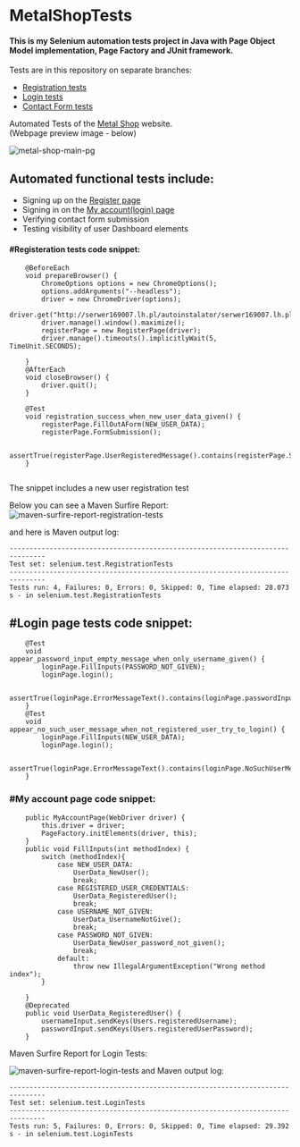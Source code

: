 # MetalShopTests
#### This is my Selenium automation tests project in Java with Page Object Model implementation, Page Factory and JUnit framework.

Tests are in this repository on separate branches:
- [Registration tests](https://github.com/wlodarczakm/MetalShopTests/tree/feature-registration-tests "feature-registration-tests")
- [Login tests](https://github.com/wlodarczakm/MetalShopTests/tree/feature-login-tests "feature-login-tests")
- [Contact Form tests](https://github.com/wlodarczakm/MetalShopTests/tree/feature-contact-form-tests "feature-contact-form-tests")

Automated Tests of the [Metal Shop](http://serwer169007.lh.pl/autoinstalator/serwer169007.lh.pl/wordpress10772/ "Softie's Metal Shop Homepage") website.  
(Webpage preview image - below)

![metal-shop-main-pg](https://user-images.githubusercontent.com/120977639/229567796-15e8d500-ab8f-4ec8-8974-f92fc62c31bb.png)

## Automated functional tests include:
- Signing up on the [Register page](#register-page-tests-code-snippet)
- Signing in on the [My account(login) page](#login-page-tests-code-snippet)
- Verifying contact form submission
- Testing visibility of user Dashboard elements

#### #Registeration tests code snippet:
```
    @BeforeEach
    void prepareBrowser() {
        ChromeOptions options = new ChromeOptions();
        options.addArguments("--headless");
        driver = new ChromeDriver(options);
        driver.get("http://serwer169007.lh.pl/autoinstalator/serwer169007.lh.pl/wordpress10772/register/");
        driver.manage().window().maximize();
        registerPage = new RegisterPage(driver);
        driver.manage().timeouts().implicitlyWait(5, TimeUnit.SECONDS);

    }
    @AfterEach
    void closeBrowser() {
        driver.quit();
    }

    @Test
    void registration_success_when_new_user_data_given() {
        registerPage.FillOutAForm(NEW_USER_DATA);
        registerPage.FormSubmission();

        assertTrue(registerPage.UserRegisteredMessage().contains(registerPage.ShouldDisplayText_RegistrationSuccess));
    }
    
```
The snippet includes a new user registration test

Below you can see a Maven Surfire Report:
![maven-surfire-report-registration-tests](https://user-images.githubusercontent.com/120977639/229592446-3b04929b-9ecd-45a4-b62c-678f0dd27b7d.png)

and here is Maven output log:
```
-------------------------------------------------------------------------------
Test set: selenium.test.RegistrationTests
-------------------------------------------------------------------------------
Tests run: 4, Failures: 0, Errors: 0, Skipped: 0, Time elapsed: 28.073 s - in selenium.test.RegistrationTests
```

## #Login page tests code snippet:
```
    @Test
    void appear_password_input_empty_message_when_only_username_given() {
        loginPage.FillInputs(PASSWORD_NOT_GIVEN);
        loginPage.login();

        assertTrue(loginPage.ErrorMessageText().contains(loginPage.passwordInputIsEmptyMessage()));
    }
    @Test
    void appear_no_such_user_message_when_not_registered_user_try_to_login() {
        loginPage.FillInputs(NEW_USER_DATA);
        loginPage.login();

        assertTrue(loginPage.ErrorMessageText().contains(loginPage.NoSuchUserMessage()));
    }
```
### #My account page code snippet:
```
    public MyAccountPage(WebDriver driver) {
        this.driver = driver;
        PageFactory.initElements(driver, this);
    }
    public void FillInputs(int methodIndex) {
        switch (methodIndex){
            case NEW_USER_DATA:
                UserData_NewUser();
                break;
            case REGISTERED_USER_CREDENTIALS:
                UserData_RegisteredUser();
                break;
            case USERNAME_NOT_GIVEN:
                UserData_UsernameNotGive();
                break;
            case PASSWORD_NOT_GIVEN:
                UserData_NewUser_password_not_given();
                break;
            default:
                throw new IllegalArgumentException("Wrong method index");
        }

    }
    @Deprecated
    public void UserData_RegisteredUser() {
        usernameInput.sendKeys(Users.registeredUsername);
        passwordInput.sendKeys(Users.registeredUserPassword);
    }
```
Maven Surfire Report for Login Tests:

![maven-surfire-report-login-tests](https://user-images.githubusercontent.com/120977639/229604164-6458cc1b-10a0-4c44-8556-1bca56154921.png)
and Maven output log:
```
-------------------------------------------------------------------------------
Test set: selenium.test.LoginTests
-------------------------------------------------------------------------------
Tests run: 5, Failures: 0, Errors: 0, Skipped: 0, Time elapsed: 29.392 s - in selenium.test.LoginTests

```
